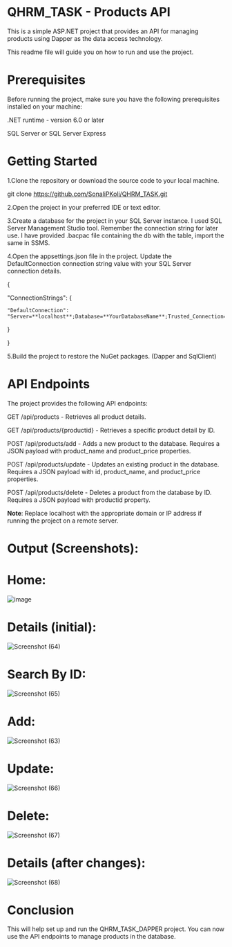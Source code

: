 # QHRM_TASK - Products API

This is a simple ASP.NET project that provides an API for managing products using Dapper as the data access technology. 

This readme file will guide you on how to run and use the project.

# Prerequisites
Before running the project, make sure you have the following prerequisites installed on your machine:

.NET runtime - version 6.0 or later

SQL Server or SQL Server Express

# Getting Started
1.Clone the repository or download the source code to your local machine.

  git clone https://github.com/SonaliPKoli/QHRM_TASK.git
  
  
2.Open the project in your preferred IDE or text editor.

3.Create a database for the project in your SQL Server instance. I used SQL Server Management Studio tool. Remember the connection string for later use.
I have provided .bacpac file containing the db with the table, import the same in SSMS.

4.Open the appsettings.json file in the project. Update the DefaultConnection connection string value with your SQL Server connection details.

{

  "ConnectionStrings": {
  
    "DefaultConnection": "Server=**localhost**;Database=**YourDatabaseName**;Trusted_Connection=True;"
    
  }
  
}


5.Build the project to restore the NuGet packages. (Dapper and SqlClient)

# API Endpoints
The project provides the following API endpoints:

GET /api/products - Retrieves all product details.

GET /api/products/{productid} - Retrieves a specific product detail by ID.

POST /api/products/add - Adds a new product to the database. Requires a JSON payload with product_name and product_price properties.

POST /api/products/update - Updates an existing product in the database. Requires a JSON payload with id, product_name, and product_price properties.

POST /api/products/delete - Deletes a product from the database by ID. Requires a JSON payload with productid property.

**Note**: Replace localhost with the appropriate domain or IP address if running the project on a remote server.

# **Output (Screenshots):**

# Home:
![image](https://github.com/SonaliPKoli/QHRM_TASK/assets/86517758/652e3690-bed6-4a8f-a752-707804d268d7)

# Details (initial):
![Screenshot (64)](https://github.com/SonaliPKoli/QHRM_TASK/assets/86517758/6149d30f-cec3-43fc-a02c-d0a9830c9495)

# Search By ID:
![Screenshot (65)](https://github.com/SonaliPKoli/QHRM_TASK/assets/86517758/96db23c1-4d36-4120-8a47-286fee980aca)

# Add:
![Screenshot (63)](https://github.com/SonaliPKoli/QHRM_TASK/assets/86517758/d0a40860-c784-47e1-b0bd-85cf7ea39634)

# Update:
![Screenshot (66)](https://github.com/SonaliPKoli/QHRM_TASK/assets/86517758/28e18729-bedd-4b38-bf4b-ebec5e30919d)

# Delete:
![Screenshot (67)](https://github.com/SonaliPKoli/QHRM_TASK/assets/86517758/bbb58da8-eef8-4194-8f2c-3c3f4ad43217)

# Details (after changes):
![Screenshot (68)](https://github.com/SonaliPKoli/QHRM_TASK/assets/86517758/cede9955-4d99-4f3a-b71b-ce52a5f6b50f)


# Conclusion
This will help set up and run the QHRM_TASK_DAPPER project. You can now use the API endpoints to manage products in the database.

